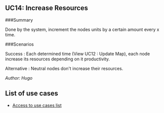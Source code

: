 ## UC14: Increase Resources

###Summary

Done by the system, increment the nodes units by a certain amount every x time.

###Scenarios

Success :
Each determined time (View UC12 : Update Map), each node increase its resources depending on it productivity.

Alternative :
Neutral nodes don't increase their resources.


*Author: Hugo*
## List of use cases
* [Access to use cases list][L]

[L]:../UserCase.md